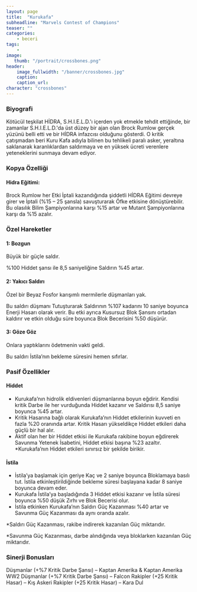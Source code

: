 ```yaml
---
layout: page
title:  "Kurukafa"
subheadline: "Marvels Contest of Champions"
teaser: ""
categories:
    - beceri
tags:
    -
image:
   thumb: "/portrait/crossbones.png"
header:
    image_fullwidth: "/banner/crossbones.jpg"
    caption: 
    caption_url: 
character: "crossbones"
---
```


### Biyografi
Kötücül teşkilat HİDRA, S.H.I.E.L.D.'ı içerden yok etmekle tehdit ettiğinde, bir zamanlar S.H.I.E.L.D.'da üst düzey bir ajan olan Brock Rumlow gerçek yüzünü belli etti ve bir HİDRA infazcısı olduğunu gösterdi. O kritik çatışmadan beri Kuru Kafa adıyla bilinen bu tehlikeli paralı asker, yeraltına saklanarak karanlıklardan saldırmaya ve en yüksek ücreti verenlere yeteneklerini sunmaya devam ediyor.

### Kopya Özelliği
#### Hidra Eğitimi: 
Brock Rumlow her Etki İptali kazandığında şiddetli HİDRA Eğitimi devreye girer ve İptali (%15 – 25 şansla) savuşturarak Öfke etkisine dönüştürebilir. Bu olasılık Bilim Şampiyonlarına karşı %15 artar ve Mutant Şampiyonlarına karşı da %15 azalır.

### Özel Hareketler
#### 1: Bozgun 
Büyük bir güçle saldır.

%100 Hiddet şansı ile 8,5 saniyeliğine Saldırın %45 artar.

#### 2: Yakıcı Saldırı 
Özel bir Beyaz Fosfor karışımlı mermilerle düşmanları yak.

Bu saldırı düşmanı Tutuşturarak Saldırının %107 kadarını 10 saniye boyunca Enerji Hasarı olarak verir. Bu etki ayrıca Kusursuz Blok Şansını ortadan kaldırır ve etkin olduğu süre boyunca Blok Becerisini %50 düşürür.

#### 3: Göze Göz 
Onlara yaptıklarını ödetmenin vakti geldi.

Bu saldırı İstila’nın bekleme süresini hemen sıfırlar.

### Pasif Özellikler
#### Hiddet

- Kurukafa’nın hidrolik eldivenleri düşmanlarına boyun eğdirir. Kendisi kritik Darbe ile her vurduğunda Hiddet kazanır ve Saldırısı 8,5 saniye boyunca %45 artar.
- Kritik Hasarına bağlı olarak Kurukafa’nın Hiddet etkilerinin kuvveti en fazla %20 oranında artar. Kritik Hasarı yükseldikçe Hiddet etkileri daha güçlü bir hal alır.
- Aktif olan her bir Hiddet etkisi ile Kurukafa rakibine boyun eğdirerek Savunma Yetenek İsabetini, Hiddet etkisi başına %23 azaltır.
*Kurukafa’nın Hiddet etkileri sınırsız bir şekilde birikir.

#### İstila

- İstila’ya başlamak için geriye Kaç ve 2 saniye boyunca Bloklamaya basılı tut. İstila etkinleştirildiğinde bekleme süresi başlayana kadar 8 saniye boyunca devam eder.
- Kurukafa İstila’ya başladığında 3 Hiddet etkisi kazanır ve İstila süresi boyunca %50 düşük Zırhı ve Blok Becerisi olur.
- İstila etkinken Kurukafa’nın Saldırı Güç Kazanması %40 artar ve Savunma Güç Kazanması da aynı oranda azalır.

*Saldırı Güç Kazanması, rakibe indirerek kazanılan Güç miktarıdır.

*Savunma Güç Kazanması, darbe alındığında veya bloklarken kazanılan Güç miktarıdır.

### Sinerji Bonusları
Düşmanlar (+%7 Kritik Darbe Şansı) – Kaptan Amerika & Kaptan Amerika WW2
Düşmanlar (+%7 Kritik Darbe Şansı) – Falcon
Rakipler (+25 Kritik Hasar) – Kış Askeri
Rakipler (+25 Kritik Hasar) – Kara Dul
